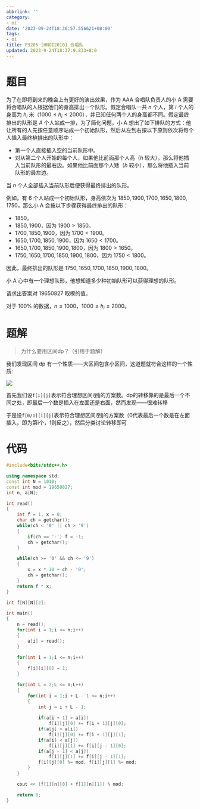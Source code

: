 ```yaml
---
abbrlink: ''
category:
- oi
date: '2023-09-24T18:36:57.556621+08:00'
tags:
- oi
title: P3205 [HNOI2010] 合唱队
updated: 2023-9-24T18:37:9.833+8:0
---
```

# 题目

为了在即将到来的晚会上有更好的演出效果，作为 AAA 合唱队负责人的小 A 需要将合唱队的人根据他们的身高排出一个队形。假定合唱队一共 $n$ 个人，第 $i$ 个人的身高为 $h_i$ 米（$1000 \le h_i \le 2000$），并已知任何两个人的身高都不同。假定最终排出的队形是 $A$ 个人站成一排，为了简化问题，小 A 想出了如下排队的方式：他让所有的人先按任意顺序站成一个初始队形，然后从左到右按以下原则依次将每个人插入最终棑排出的队形中：

- 第一个人直接插入空的当前队形中。
- 对从第二个人开始的每个人，如果他比前面那个人高（$h$ 较大），那么将他插入当前队形的最右边。如果他比前面那个人矮（$h$ 较小），那么将他插入当前队形的最左边。

当 $n$ 个人全部插入当前队形后便获得最终排出的队形。

例如，有 $6$ 个人站成一个初始队形，身高依次为 $1850, 1900, 1700, 1650, 1800, 1750$，那么小 A 会按以下步骤获得最终排出的队形：

- $1850$。
- $1850, 1900$，因为 $1900 > 1850$。
- $1700, 1850, 1900$，因为 $1700 < 1900$。
- $1650, 1700, 1850, 1900$，因为 $1650 < 1700$。
- $1650, 1700, 1850, 1900, 1800$，因为 $1800 > 1650$。
- $1750, 1650, 1700, 1850, 1900, 1800$，因为 $1750 < 1800$。

因此，最终排出的队形是 $1750, 1650, 1700, 1850, 1900, 1800$。

小 A 心中有一个理想队形，他想知道多少种初始队形可以获得理想的队形。

请求出答案对 $19650827$ 取模的值。

对于 $100\%$ 的数据，$n \le 1000$，$1000 \le h_i \le 2000$。


# 题解

> 为什么要用区间dp？（引用于题解）

我们发现区间 dp 有一个性质——大区间包含小区间，这道题就符合这样的一个性质:

![](https://cdn.luogu.com.cn/upload/pic/75397.png)

首先我们设`f[i][j]`表示符合理想区间i到j的方案数。dp的转移靠的是最后一个不同之处，即最后一个数是插入在左面还是右面，然而发现——很难转移

于是设`f[0/1][i][j]`表示符合理想区间i到j的方案数（0代表最后一个数是在左面插入，即为第i个，1则反之），然后分类讨论转移即可


# 代码

```cpp
#include<bits/stdc++.h>

using namespace std;
const int N = 1010;
const int mod = 19650827;
int n, a[N];

int read()
{
	int f = 1, x = 0;
	char ch = getchar();
	while(ch < '0' || ch > '9')
	{
		if(ch == '-') f = -1;
		ch = getchar();
	}

	while(ch >= '0' && ch <= '9')
	{
		x = x * 10 + ch - '0';
		ch = getchar();
	}
	return f * x;
}

int f[N][N][2];

int main()
{
	n = read();
	for(int i = 1;i <= n;i++)
	{
		a[i] = read();
	}

	for(int i = 1;i <= n;i++)
	{
		f[i][i][0] = 1;
	}

	for(int L = 2;L <= n;L++)
	{
		for(int i = 1;i + L - 1 <= n;i++)
		{
			int j = i + L - 1;
		
			if(a[i + 1] > a[i])
				f[i][j][0] += f[i + 1][j][0];
			if(a[j] > a[i])
				f[i][j][0] += f[i + 1][j][1];
			if(a[i] < a[j])
				f[i][j][1] += f[i][j - 1][0];
			if(a[j - 1] < a[j])
				f[i][j][1] += f[i][j - 1][1];
			f[i][j][0] %= mod, f[i][j][1] %= mod;
		}
	}

	cout << (f[1][n][0] + f[1][n][1]) % mod;

	return 0;
}
```
